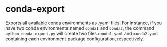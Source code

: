 # conda-export
Exports all available conda environments as .yaml files. For instance, if you have two conda environments 
named `conda1` and `conda2`, the command `python conda-export.py` will create two files `conda1.yaml` and `conda2.yaml`
containing each environment package configuration, respectively.
